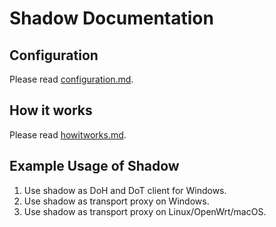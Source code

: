 # Shadow Documentation

## Configuration

Please read [configuration.md](https://github.com/imgk/shadow/blob/main/doc/configuration.md).

## How it works

Please read [howitworks.md](https://github.com/imgk/shadow/blob/main/doc/howitworks.md).

## Example Usage of Shadow

1. Use shadow as DoH and DoT client for Windows.
2. Use shadow as transport proxy on Windows.
3. Use shadow as transport proxy on Linux/OpenWrt/macOS.
